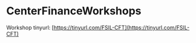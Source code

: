 # CenterFinanceWorkshops

Workshop tinyurl: [https://tinyurl.com/FSIL-CFT](https://tinyurl.com/FSIL-CFT)
